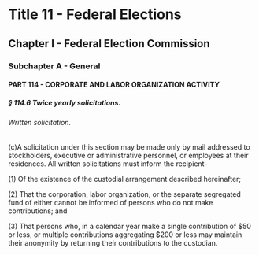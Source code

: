 
# Title 11 - Federal Elections
## Chapter I - Federal Election Commission
### Subchapter A - General
#### PART 114 - CORPORATE AND LABOR ORGANIZATION ACTIVITY
##### § 114.6 Twice yearly solicitations.
###### Written solicitation.

(c)A solicitation under this section may be made only by mail addressed to stockholders, executive or administrative personnel, or employees at their residences. All written solicitations must inform the recipient-

(1) Of the existence of the custodial arrangement described hereinafter;

(2) That the corporation, labor organization, or the separate segregated fund of either cannot be informed of persons who do not make contributions; and

(3) That persons who, in a calendar year make a single contribution of $50 or less, or multiple contributions aggregating $200 or less may maintain their anonymity by returning their contributions to the custodian.
